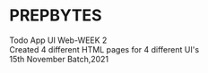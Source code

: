 # PREPBYTES
Todo App UI Web-WEEK 2 <br>
Created 4 different HTML pages for 4 different UI's <br>
15th November Batch,2021
